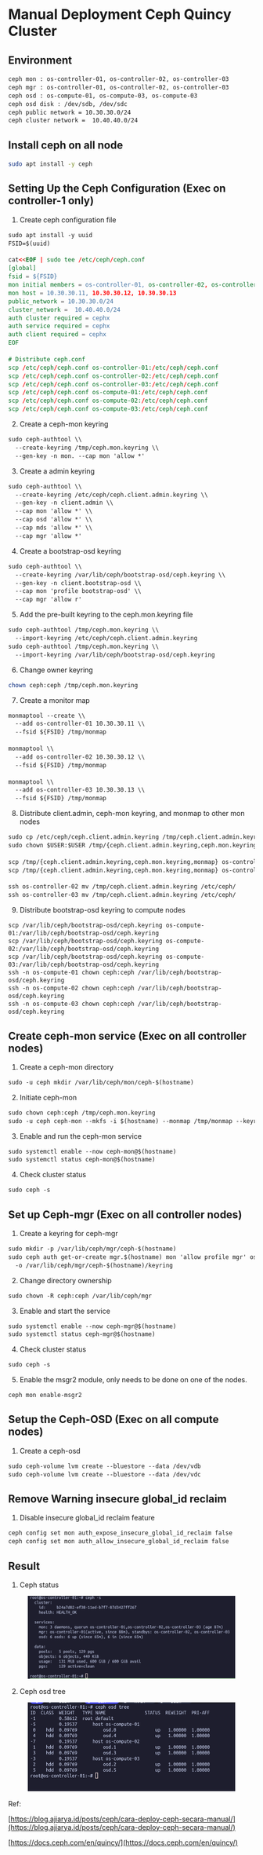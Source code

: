 # Manual Deployment Ceph Quincy Cluster

## Environment

```html
ceph mon : os-controller-01, os-controller-02, os-controller-03
ceph mgr : os-controller-01, os-controller-02, os-controller-03
ceph osd : os-compute-01, os-compute-03, os-compute-03
ceph osd disk : /dev/sdb, /dev/sdc
ceph public network = 10.30.30.0/24
ceph cluster network =  10.40.40.0/24
```

## Install ceph on all node

```bash
sudo apt install -y ceph
```

## Setting Up the Ceph Configuration **(Exec on controller-1 only)**

1. Create ceph configuration file

```html
sudo apt install -y uuid
FSID=$(uuid)
	
cat<<EOF | sudo tee /etc/ceph/ceph.conf
[global]
fsid = ${FSID}
mon initial members = os-controller-01, os-controller-02, os-controller-03
mon host = 10.30.30.11, 10.30.30.12, 10.30.30.13
public_network = 10.30.30.0/24
cluster_network =  10.40.40.0/24
auth cluster required = cephx
auth service required = cephx
auth client required = cephx
EOF
	
# Distribute ceph.conf
scp /etc/ceph/ceph.conf os-controller-01:/etc/ceph/ceph.conf
scp /etc/ceph/ceph.conf os-controller-02:/etc/ceph/ceph.conf
scp /etc/ceph/ceph.conf os-controller-03:/etc/ceph/ceph.conf
scp /etc/ceph/ceph.conf os-compute-01:/etc/ceph/ceph.conf
scp /etc/ceph/ceph.conf os-compute-02:/etc/ceph/ceph.conf
scp /etc/ceph/ceph.conf os-compute-03:/etc/ceph/ceph.conf
```

2. Create a ceph-mon keyring

```html
sudo ceph-authtool \\
  --create-keyring /tmp/ceph.mon.keyring \\
  --gen-key -n mon. --cap mon 'allow *'
```

3. Create a admin keyring

```html
sudo ceph-authtool \\
  --create-keyring /etc/ceph/ceph.client.admin.keyring \\
  --gen-key -n client.admin \\
  --cap mon 'allow *' \\
  --cap osd 'allow *' \\
  --cap mds 'allow *' \\
  --cap mgr 'allow *'
```

4. Create a bootstrap-osd keyring

```html
sudo ceph-authtool \\
  --create-keyring /var/lib/ceph/bootstrap-osd/ceph.keyring \\
  --gen-key -n client.bootstrap-osd \\
  --cap mon 'profile bootstrap-osd' \\
  --cap mgr 'allow r'
```

5. Add the pre-built keyring to the ceph.mon.keyring file

```html
sudo ceph-authtool /tmp/ceph.mon.keyring \\
  --import-keyring /etc/ceph/ceph.client.admin.keyring
sudo ceph-authtool /tmp/ceph.mon.keyring \\
  --import-keyring /var/lib/ceph/bootstrap-osd/ceph.keyring
```

6. Change owner keyring

```bash
chown ceph:ceph /tmp/ceph.mon.keyring
```

7. Create a monitor map

```html
monmaptool --create \\
  --add os-controller-01 10.30.30.11 \\
  --fsid ${FSID} /tmp/monmap

monmaptool \\
  --add os-controller-02 10.30.30.12 \\
  --fsid ${FSID} /tmp/monmap

monmaptool \\
  --add os-controller-03 10.30.30.13 \\
  --fsid ${FSID} /tmp/monmap
```

8. Distribute client.admin, ceph-mon keyring, and monmap to other mon nodes

```html
sudo cp /etc/ceph/ceph.client.admin.keyring /tmp/ceph.client.admin.keyring
sudo chown $USER:$USER /tmp/{ceph.client.admin.keyring,ceph.mon.keyring,monmap}

scp /tmp/{ceph.client.admin.keyring,ceph.mon.keyring,monmap} os-controller-02:/tmp
scp /tmp/{ceph.client.admin.keyring,ceph.mon.keyring,monmap} os-controller-03:/tmp

ssh os-controller-02 mv /tmp/ceph.client.admin.keyring /etc/ceph/
ssh os-controller-03 mv /tmp/ceph.client.admin.keyring /etc/ceph/
```

9. Distribute bootstrap-osd keyring to compute nodes

```
scp /var/lib/ceph/bootstrap-osd/ceph.keyring os-compute-01:/var/lib/ceph/bootstrap-osd/ceph.keyring 
scp /var/lib/ceph/bootstrap-osd/ceph.keyring os-compute-02:/var/lib/ceph/bootstrap-osd/ceph.keyring 
scp /var/lib/ceph/bootstrap-osd/ceph.keyring os-compute-03:/var/lib/ceph/bootstrap-osd/ceph.keyring 
ssh -n os-compute-01 chown ceph:ceph /var/lib/ceph/bootstrap-osd/ceph.keyring
ssh -n os-compute-02 chown ceph:ceph /var/lib/ceph/bootstrap-osd/ceph.keyring
ssh -n os-compute-03 chown ceph:ceph /var/lib/ceph/bootstrap-osd/ceph.keyring
```

## Create ceph-mon service (Exec on all controller nodes)

1. Create a ceph-mon directory

```html
sudo -u ceph mkdir /var/lib/ceph/mon/ceph-$(hostname)
```

2. Initiate ceph-mon

```html
sudo chown ceph:ceph /tmp/ceph.mon.keyring
sudo -u ceph ceph-mon --mkfs -i $(hostname) --monmap /tmp/monmap --keyring /tmp/ceph.mon.keyring
```

3. Enable and run the ceph-mon service

```html
sudo systemctl enable --now ceph-mon@$(hostname)
sudo systemctl status ceph-mon@$(hostname)
```

4. Check cluster status

```html
sudo ceph -s
```

## Set up Ceph-mgr (Exec on all controller nodes)

1. Create a keyring for ceph-mgr

```html
sudo mkdir -p /var/lib/ceph/mgr/ceph-$(hostname)
sudo ceph auth get-or-create mgr.$(hostname) mon 'allow profile mgr' osd 'allow *' mds 'allow *' \\
  -o /var/lib/ceph/mgr/ceph-$(hostname)/keyring
```

2. Change directory ownership

```html
sudo chown -R ceph:ceph /var/lib/ceph/mgr
```

3. Enable and start the service

```html
sudo systemctl enable --now ceph-mgr@$(hostname)
sudo systemctl status ceph-mgr@$(hostname)
```

4. Check cluster status

```html
sudo ceph -s
```

5. Enable the msgr2 module, only needs to be done on one of the nodes.

```html
ceph mon enable-msgr2
```

## Setup the Ceph-OSD (Exec on all compute nodes)

1. Create a ceph-osd

```html
sudo ceph-volume lvm create --bluestore --data /dev/vdb
sudo ceph-volume lvm create --bluestore --data /dev/vdc
```

## **Remove W**arning insecure global\_id reclaim

1. Disable insecure global\_id reclaim feature

```html
ceph config set mon auth_expose_insecure_global_id_reclaim false
ceph config set mon auth_allow_insecure_global_id_reclaim false
```

## Result

1. Ceph status

<figure><img src="../../.gitbook/assets/ceph-status.png" alt=""><figcaption></figcaption></figure>

2. Ceph osd tree

<figure><img src="../../.gitbook/assets/ceph-osd tree.png" alt=""><figcaption></figcaption></figure>

Ref:

[https://blog.ajiarya.id/posts/ceph/cara-deploy-ceph-secara-manual/](https://blog.ajiarya.id/posts/ceph/cara-deploy-ceph-secara-manual/)

[https://docs.ceph.com/en/quincy/](https://docs.ceph.com/en/quincy/)
